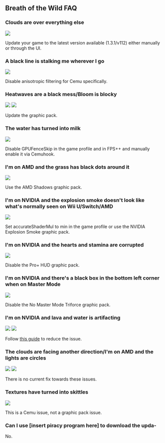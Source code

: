 ## Breath of the Wild FAQ

### Clouds are over everything else

![](https://cdn.discordapp.com/attachments/207547103726010368/372172658118492160/unknown.png)

Update your game to the latest version available (1.3.1/v112) either manually or through the UI.

### A black line is stalking me wherever I go

![](https://cdn.discordapp.com/attachments/207547103726010368/372172801647575040/unknown.png)

Disable anisotropic filtering for Cemu specifically.

### Heatwaves are a black mess/Bloom is blocky

![](https://cdn.discordapp.com/attachments/207547103726010368/372172841195536404/unknown.png)
![](https://cdn.discordapp.com/attachments/207547103726010368/372172857154732042/unknown.png)

Update the graphic pack.

### The water has turned into milk

![](https://cdn.discordapp.com/attachments/207547103726010368/372205680968335370/unknown.png)

Disable GPUFenceSkip in the game profile and in FPS++ and manually enable it via Cemuhook.

### I'm on AMD and the grass has black dots around it

![](https://cdn.discordapp.com/attachments/207547103726010368/372204881496375296/unknown.png)

Use the AMD Shadows graphic pack.

### I'm on NVIDIA and the explosion smoke doesn't look like what's normally seen on Wii U/Switch/AMD

![](https://cdn.discordapp.com/attachments/207547103726010368/372172637339910144/unknown.png)

Set accurateShaderMul to min in the game profile or use the NVIDIA Explosion Smoke graphic pack.

### I'm on NVIDIA and the hearts and stamina are corrupted

![](https://cdn.discordapp.com/attachments/207547103726010368/372222567731429386/unknown.png)

Disable the Pro+ HUD graphic pack.

### I'm on NVIDIA and there's a black box in the bottom left corner when on Master Mode

![](https://cdn.discordapp.com/attachments/207547103726010368/372222832127639552/unknown.png)

Disable the No Master Mode Triforce graphic pack.

### I'm on NVIDIA and lava and water is artifacting

![](https://cdn.discordapp.com/attachments/207547103726010368/372217955741597706/unknown.png)
![](https://cdn.discordapp.com/attachments/207547103726010368/372220915012075520/unknown.png)

Follow [this guide](https://redd.it/6qwmon) to reduce the issue.

### The clouds are facing another direction/I'm on AMD and the lights are circles

![](https://cdn.discordapp.com/attachments/207547103726010368/372204003649388554/unknown.png)
![](https://cdn.discordapp.com/attachments/207547103726010368/372205190901792778/unknown.png)

There is no current fix towards these issues.

### Textures have turned into skittles

![](https://cdn.discordapp.com/attachments/207547103726010368/372246903414325258/unknown.png)

This is a Cemu issue, not a graphic pack issue.

### Can I use [insert piracy program here] to download the upda-

No.
